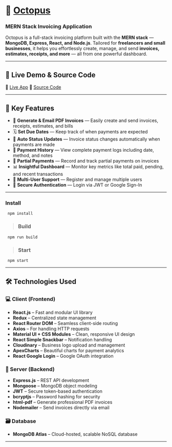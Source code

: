 # 🐙 [Octopus](https://octopus.com/)

### MERN Stack Invoicing Application

Octopus is a full-stack invoicing platform built with the **MERN stack** — **MongoDB, Express, React, and Node.js**. Tailored for **freelancers and small businesses**, it helps you effortlessly create, manage, and send **invoices, estimates, receipts, and more** — all from one powerful dashboard.

---

## 🚀 Live Demo & Source Code

🔗 [Live App](   )
📂 [Source Code](https://github.com/akanksha9975/Octopus)

---

## 📌 Key Features

* 📄 **Generate & Email PDF Invoices** — Easily create and send invoices, receipts, estimates, and bills
* 🗓️ **Set Due Dates** — Keep track of when payments are expected
* 🔁 **Auto Status Updates** — Invoice status changes automatically when payments are made
* 🧾 **Payment History** — View complete payment logs including date, method, and notes
* 💸 **Partial Payments** — Record and track partial payments on invoices
* 📊 **Insightful Dashboard** — Monitor key metrics like total paid, pending, and recent transactions
* 👥 **Multi-User Support** — Register and manage multiple users
* 🔐 **Secure Authentication** — Login via JWT or Google Sign-In

---


 ### Install
``` 
 npm install
```
> ### Build
``` 
 npm run build
```
> ### Start

``` 
 npm start
```

---

## 🛠️ Technologies Used

### 💻 Client (Frontend)

* **React.js** – Fast and modular UI library
* **Redux** – Centralized state management
* **React Router DOM** – Seamless client-side routing
* **Axios** – For handling HTTP requests
* **Material UI + CSS Modules** – Clean, responsive UI design
* **React Simple Snackbar** – Notification handling
* **Cloudinary** – Business logo upload and management
* **ApexCharts** – Beautiful charts for payment analytics
* **React Google Login** – Google OAuth integration

### 🧪 Server (Backend)

* **Express.js** – REST API development
* **Mongoose** – MongoDB object modeling
* **JWT** – Secure token-based authentication
* **bcryptjs** – Password hashing for security
* **html-pdf** – Generate professional PDF invoices
* **Nodemailer** – Send invoices directly via email

### 🗃️ Database

* **MongoDB Atlas** – Cloud-hosted, scalable NoSQL database

---
